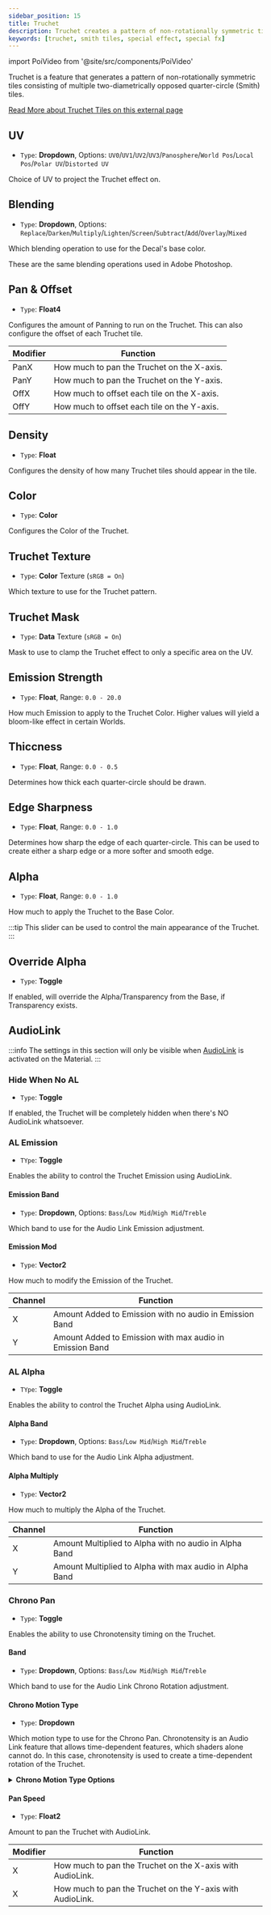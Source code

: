 ```yaml
---
sidebar_position: 15
title: Truchet
description: Truchet creates a pattern of non-rotationally symmetric tiles consisting of a quarter-circle pattern.
keywords: [truchet, smith tiles, special effect, special fx]
---
```

import PoiVideo from '@site/src/components/PoiVideo'

Truchet is a feature that generates a pattern of non-rotationally symmetric tiles consisting of multiple two-diametrically opposed quarter-circle (Smith) tiles.

[Read More about Truchet Tiles on this external page <FAIcon icon="fa-solid fa-square-arrow-up-right"/>](https://questionsindataviz.com/2021/03/03/what-are-truchet-tiles/)

## UV

- `Type`: **Dropdown**, Options: `UV0`/`UV1`/`UV2`/`UV3`/`Panosphere`/`World Pos`/`Local Pos`/`Polar UV`/`Distorted UV`

Choice of UV to project the Truchet effect on.

## Blending

- `Type`: **Dropdown**, Options: `Replace`/`Darken`/`Multiply`/`Lighten`/`Screen`/`Subtract`/`Add`/`Overlay`/`Mixed`

Which blending operation to use for the Decal's base color.

These are the same blending operations used in Adobe Photoshop.

## Pan & Offset

- `Type`: **Float4**

Configures the amount of Panning to run on the Truchet. This can also configure the offset of each Truchet tile.

| Modifier | Function |
| --- | --- |
| PanX | How much to pan the Truchet on the X-axis. |
| PanY | How much to pan the Truchet on the Y-axis. |
| OffX | How much to offset each tile on the X-axis. |
| OffY | How much to offset each tile on the Y-axis. |

## Density

- `Type`: **Float**

Configures the density of how many Truchet tiles should appear in the tile.

## Color

- `Type`: **Color**

Configures the Color of the Truchet.

## Truchet Texture

- `Type`: **Color** Texture (`sRGB = On`)

Which texture to use for the Truchet pattern.

## Truchet Mask

- `Type`: **Data** Texture (`sRGB = On`)

Mask to use to clamp the Truchet effect to only a specific area on the UV.

## Emission Strength

- `Type`: **Float**, Range: `0.0 - 20.0`

How much Emission to apply to the Truchet Color. Higher values will yield a bloom-like effect in certain Worlds.

## Thiccness

- `Type`: **Float**, Range: `0.0 - 0.5`

Determines how thick each quarter-circle should be drawn.

## Edge Sharpness

- `Type`: **Float**, Range: `0.0 - 1.0`

Determines how sharp the edge of each quarter-circle. This can be used to create either a sharp edge or a more softer and smooth edge.

## Alpha

- `Type`: **Float**, Range: `0.0 - 1.0`

How much to apply the Truchet to the Base Color.

:::tip
This slider can be used to control the main appearance of the Truchet.
:::

## Override Alpha

- `Type`: **Toggle**

If enabled, will override the Alpha/Transparency from the Base, if Transparency exists.

## AudioLink

:::info
The settings in this section will only be visible when [AudioLink](/docs/audio-link/audio-link.md) is activated on the Material.
:::

### Hide When No AL

- `Type`: **Toggle**

If enabled, the Truchet will be completely hidden when there's NO AudioLink whatsoever.

### AL Emission

- `TYpe`: **Toggle**

Enables the ability to control the Truchet Emission using AudioLink.

#### Emission Band

- `Type`: **Dropdown**, Options: `Bass`/`Low Mid`/`High Mid`/`Treble`

Which band to use for the Audio Link Emission adjustment.

#### Emission Mod

- `Type`: **Vector2**

How much to modify the Emission of the Truchet.

| Channel | Function |
| --- | --- |
| X | Amount Added to Emission with no audio in Emission Band |
| Y | Amount Added to Emission with max audio in Emission Band |

### AL Alpha

- `TYpe`: **Toggle**

Enables the ability to control the Truchet Alpha using AudioLink.

#### Alpha Band

- `Type`: **Dropdown**, Options: `Bass`/`Low Mid`/`High Mid`/`Treble`

Which band to use for the Audio Link Alpha adjustment.

#### Alpha Multiply

- `Type`: **Vector2**

How much to multiply the Alpha of the Truchet.

| Channel | Function |
| --- | --- |
| X | Amount Multiplied to Alpha with no audio in Alpha Band |
| Y | Amount Multiplied to Alpha with max audio in Alpha Band |

### Chrono Pan

- `Type`: **Toggle**

Enables the ability to use Chronotensity timing on the Truchet.

#### Band

- `Type`: **Dropdown**, Options: `Bass`/`Low Mid`/`High Mid`/`Treble`

Which band to use for the Audio Link Chrono Rotation adjustment.

#### Chrono Motion Type

- `Type`: **Dropdown**

Which motion type to use for the Chrono Pan. Chronotensity is an Audio Link feature that allows time-dependent features, which shaders alone cannot do. In this case, chronotensity is used to create a time-dependent rotation of the Truchet.

<details>
<summary><b>Chrono Motion Type Options</b></summary>

- Motion Increases as intensity of the band increases
- Above but Smooth
- Motion moves back and forth as a function of intensity
- Above but Smoooth
- Fixed Speed Increase when the band is dark Stationary when light
- Above but Smooooth
- Fixed Speed Increase when the band is dark Fixed speed decrease when light

</details>

#### Pan Speed

- `Type`: **Float2**

Amount to pan the Truchet with AudioLink.

| Modifier | Function |
| --- | --- |
| X | How much to pan the Truchet on the X-axis with AudioLink. |
| X | How much to pan the Truchet on the Y-axis with AudioLink. |